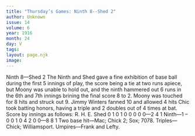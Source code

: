 ```yaml
---
title: "Thursday’s Games: Ninth 8--Shed 2"
author: Unknown
issue: 14
volume: 6
year: 1916
month: 24
day: V
tags:
layout: page.njk
image:
---
```

Ninth 8—Shed 2      The Ninth and Shed gave a fine exhibition of base ball during the first 5 innings of play, the score being a tie at two runs apiece, but Moony was unable to hold out, and the ninth hammered out 6 runs in the 6th and 7th innings brining the final score 8 to 2.    Moony was touched for 8 hits and struck out 9.   Jimmy Winters fanned 10 and allowed 4 hits Chic took batting honors, having a triple and 2 doubles out of 4 times at bat.    Score by innings as follows:   R. H. E. Shed 0 1 0 1 0 0 0 0 0—2 4 1 Ninth—1 – 0 0 1 0 4 2 0 0—8 8 1   Two base hit—Mac; Chick 2; Sox; 7078.   Triples—Chick; Williamsport.   Umpires—Frank and Lefty.   

